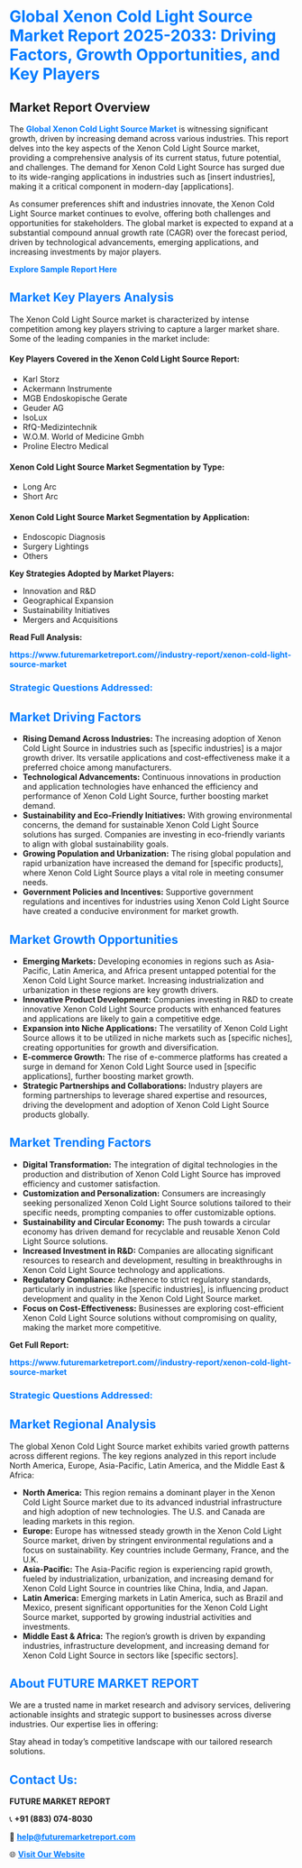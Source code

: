 <h1 style="color: #007BFF;">Global Xenon Cold Light Source Market Report 2025-2033: Driving Factors, Growth Opportunities, and Key Players</h1>

<section id="overview">
<h2>Market Report Overview</h2>
<p>The <a href="https://www.futuremarketreport.com//industry-report/xenon-cold-light-source-market" style="color: #007BFF; text-decoration: none;"><strong>Global Xenon Cold Light Source Market</strong></a> is witnessing significant growth, driven by increasing demand across various industries. This report delves into the key aspects of the Xenon Cold Light Source market, providing a comprehensive analysis of its current status, future potential, and challenges. The demand for Xenon Cold Light Source has surged due to its wide-ranging applications in industries such as [insert industries], making it a critical component in modern-day [applications].</p>
<p>As consumer preferences shift and industries innovate, the Xenon Cold Light Source market continues to evolve, offering both challenges and opportunities for stakeholders. The global market is expected to expand at a substantial compound annual growth rate (CAGR) over the forecast period, driven by technological advancements, emerging applications, and increasing investments by major players.</p>
</section>

<section id="overview">
<p><a href="https://www.futuremarketreport.com//request-sample/reportId=86436" style="color: #007BFF; text-decoration: none;"><strong>Explore Sample Report Here</strong></a></p>
</section>

<section id="key-players">
<h2 style="color: #007BFF;">Market Key Players Analysis</h2>
<p>The Xenon Cold Light Source market is characterized by intense competition among key players striving to capture a larger market share. Some of the leading companies in the market include:</p>
<h4>Key Players Covered in the Xenon Cold Light Source Report:</h4>
<ul><li>Karl Storz</li><li>Ackermann Instrumente</li><li>MGB Endoskopische Gerate</li><li>Geuder AG</li><li>IsoLux</li><li>RfQ-Medizintechnik</li><li>W.O.M. World of Medicine Gmbh</li><li>Proline Electro Medical</li></ul>
<h4>Xenon Cold Light Source Market Segmentation by Type:</h4>
<ul><li>Long Arc</li><li>Short Arc</li></ul>

<h4>Xenon Cold Light Source Market Segmentation by Application:</h4>
<ul><li>Endoscopic Diagnosis</li><li>Surgery Lightings</li><li>Others</li></ul>
<p><strong>Key Strategies Adopted by Market Players:</strong></p>
<ul>
<li>Innovation and R&D</li>
<li>Geographical Expansion</li>
<li>Sustainability Initiatives</li>
<li>Mergers and Acquisitions</li>
</ul>
</section>

<section>
<p><strong>Read Full Analysis: </strong></p><a href="https://www.futuremarketreport.com//industry-report/xenon-cold-light-source-market" style="color: #007BFF; text-decoration: none;"><strong>https://www.futuremarketreport.com//industry-report/xenon-cold-light-source-market</strong></a>
<h3 style="color: #007BFF;">Strategic Questions Addressed:</h3>
</section>

<section id="driving-factors">
<h2 style="color: #007BFF;">Market Driving Factors</h2>
<ul>
<li><strong>Rising Demand Across Industries:</strong> The increasing adoption of Xenon Cold Light Source in industries such as [specific industries] is a major growth driver. Its versatile applications and cost-effectiveness make it a preferred choice among manufacturers.</li>
<li><strong>Technological Advancements:</strong> Continuous innovations in production and application technologies have enhanced the efficiency and performance of Xenon Cold Light Source, further boosting market demand.</li>
<li><strong>Sustainability and Eco-Friendly Initiatives:</strong> With growing environmental concerns, the demand for sustainable Xenon Cold Light Source solutions has surged. Companies are investing in eco-friendly variants to align with global sustainability goals.</li>
<li><strong>Growing Population and Urbanization:</strong> The rising global population and rapid urbanization have increased the demand for [specific products], where Xenon Cold Light Source plays a vital role in meeting consumer needs.</li>
<li><strong>Government Policies and Incentives:</strong> Supportive government regulations and incentives for industries using Xenon Cold Light Source have created a conducive environment for market growth.</li>
</ul>
</section>

<section id="growth-opportunities">
<h2 style="color: #007BFF;">Market Growth Opportunities</h2>
<ul>
<li><strong>Emerging Markets:</strong> Developing economies in regions such as Asia-Pacific, Latin America, and Africa present untapped potential for the Xenon Cold Light Source market. Increasing industrialization and urbanization in these regions are key growth drivers.</li>
<li><strong>Innovative Product Development:</strong> Companies investing in R&D to create innovative Xenon Cold Light Source products with enhanced features and applications are likely to gain a competitive edge.</li>
<li><strong>Expansion into Niche Applications:</strong> The versatility of Xenon Cold Light Source allows it to be utilized in niche markets such as [specific niches], creating opportunities for growth and diversification.</li>
<li><strong>E-commerce Growth:</strong> The rise of e-commerce platforms has created a surge in demand for Xenon Cold Light Source used in [specific applications], further boosting market growth.</li>
<li><strong>Strategic Partnerships and Collaborations:</strong> Industry players are forming partnerships to leverage shared expertise and resources, driving the development and adoption of Xenon Cold Light Source products globally.</li>
</ul>
</section>

<section id="trending-factors">
<h2 style="color: #007BFF;">Market Trending Factors</h2>
<ul>
<li><strong>Digital Transformation:</strong> The integration of digital technologies in the production and distribution of Xenon Cold Light Source has improved efficiency and customer satisfaction.</li>
<li><strong>Customization and Personalization:</strong> Consumers are increasingly seeking personalized Xenon Cold Light Source solutions tailored to their specific needs, prompting companies to offer customizable options.</li>
<li><strong>Sustainability and Circular Economy:</strong> The push towards a circular economy has driven demand for recyclable and reusable Xenon Cold Light Source solutions.</li>
<li><strong>Increased Investment in R&D:</strong> Companies are allocating significant resources to research and development, resulting in breakthroughs in Xenon Cold Light Source technology and applications.</li>
<li><strong>Regulatory Compliance:</strong> Adherence to strict regulatory standards, particularly in industries like [specific industries], is influencing product development and quality in the Xenon Cold Light Source market.</li>
<li><strong>Focus on Cost-Effectiveness:</strong> Businesses are exploring cost-efficient Xenon Cold Light Source solutions without compromising on quality, making the market more competitive.</li>
</ul>
</section>

<section>
<p><strong>Get Full Report: </strong></p><a href="https://www.futuremarketreport.com//industry-report/xenon-cold-light-source-market" style="color: #007BFF; text-decoration: none;"><strong>https://www.futuremarketreport.com//industry-report/xenon-cold-light-source-market</strong></a>
<h3 style="color: #007BFF;">Strategic Questions Addressed:</h3>
</section>


<section id="regional-analysis">
<h2 style="color: #007BFF;">Market Regional Analysis</h2>
<p>The global Xenon Cold Light Source market exhibits varied growth patterns across different regions. The key regions analyzed in this report include North America, Europe, Asia-Pacific, Latin America, and the Middle East & Africa:</p>
<ul>
<li><strong>North America:</strong> This region remains a dominant player in the Xenon Cold Light Source market due to its advanced industrial infrastructure and high adoption of new technologies. The U.S. and Canada are leading markets in this region.</li>
<li><strong>Europe:</strong> Europe has witnessed steady growth in the Xenon Cold Light Source market, driven by stringent environmental regulations and a focus on sustainability. Key countries include Germany, France, and the U.K.</li>
<li><strong>Asia-Pacific:</strong> The Asia-Pacific region is experiencing rapid growth, fueled by industrialization, urbanization, and increasing demand for Xenon Cold Light Source in countries like China, India, and Japan.</li>
<li><strong>Latin America:</strong> Emerging markets in Latin America, such as Brazil and Mexico, present significant opportunities for the Xenon Cold Light Source market, supported by growing industrial activities and investments.</li>
<li><strong>Middle East & Africa:</strong> The region’s growth is driven by expanding industries, infrastructure development, and increasing demand for Xenon Cold Light Source in sectors like [specific sectors].</li>
</ul>
</section>

<footer>
<h2 style="color: #007BFF;">About FUTURE MARKET REPORT</h2>
<p>We are a trusted name in market research and advisory services, delivering actionable insights and strategic support to businesses across diverse industries. Our expertise lies in offering:</p>

<p>Stay ahead in today’s competitive landscape with our tailored research solutions.</p>

<h2 style="color: #007BFF;">Contact Us:</h2>
<p><strong>FUTURE MARKET REPORT</strong></p>
<p>📞 <strong>+91 (883) 074-8030</strong></p>
<p>📧 <strong><a href="mailto:help@futuremarketreport.com" style="color: #007BFF;">help@futuremarketreport.com</a></strong></p>
<p>🌐 <strong><a href="https://www.futuremarketreport.com/" style="color: #007BFF;">Visit Our Website</a></strong></p>
</footer>